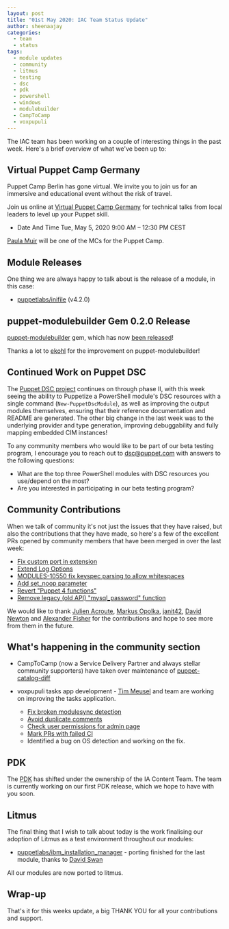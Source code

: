 ```yaml
---
layout: post
title: "01st May 2020: IAC Team Status Update"
author: sheenaajay
categories:
  - team
  - status
tags:
  - module updates
  - community
  - litmus
  - testing
  - dsc
  - pdk
  - powershell
  - windows
  - modulebuilder
  - CampToCamp
  - voxpupuli
---
```


The IAC team has been working on a couple of interesting things in the past week.
Here's a brief overview of what we've been up to:

## Virtual Puppet Camp Germany

Puppet Camp Berlin has gone virtual.
We invite you to join us for an immersive and educational event without the risk of travel.

Join us online at [Virtual Puppet Camp Germany][Virtual Puppet Camp Germany] for technical talks from local leaders to level up your Puppet skill.

- Date And Time
Tue, May 5, 2020
9:00 AM – 12:30 PM CEST

[Paula Muir][pmcmaw] will be one of the MCs for the Puppet Camp.

## Module Releases

One thing we are always happy to talk about is the release of a module, in this case:

- [puppetlabs/inifile](https://forge.puppet.com/puppetlabs/inifile) (v4.2.0)

## puppet-modulebuilder Gem 0.2.0 Release

[puppet-modulebuilder][puppet-modulebuilder] gem, which has now [been released](https://rubygems.org/gems/puppet-modulebuilder/versions/0.2.0)!

Thanks a lot to [ekohl](ekohl) for the improvement on puppet-modulebuilder!

## Continued Work on Puppet DSC

The [Puppet DSC project][iac-41] continues on through phase II, with this week seeing the ability to Puppetize a PowerShell module's DSC resources with a single command (`New-PuppetDscModule`), as well as improving the output modules themselves, ensuring that their reference documentation and README are generated.
The other big change in the last week was to the underlying provider and type generation, improving debuggability and fully mapping embedded CIM instances!

To any community members who would like to be part of our beta testing program, I encourage you to reach out to [dsc@puppet.com](mailto:dsc@puppet.com) with answers to the following questions:

- What are the top three PowerShell modules with DSC resources you use/depend on the most?
- Are you interested in participating in our beta testing program?

## Community Contributions

When we talk of community it's not just the issues that they have raised, but also the contributions that they have made, so here's a few of the excellent PRs opened by community members that have been merged in over the last week:

* [Fix custom port in extension](https://github.com/puppetlabs/puppetlabs-postgresql/pull/1165)
* [Extend Log Options](https://github.com/puppetlabs/puppetlabs-firewall/pull/914)
* [MODULES-10550 fix keyspec parsing to allow whitespaces](https://github.com/puppetlabs/puppetlabs-accounts/pull/291)
* [Add set_noop parameter](https://github.com/puppetlabs/puppetlabs-bootstrap/pull/139)
* [Revert "Puppet 4 functions"](https://github.com/puppetlabs/puppetlabs-mysql/pull/1298)
* [Remove legacy (old API) "mysql_password" function](https://github.com/puppetlabs/puppetlabs-mysql/pull/1299)

We would like to thank [Julien Acroute][Vampouille], [Markus Opolka][martialblog], [janit42][janit42], [David Newton][zoojar] and [Alexander Fisher][alexjfisher] for the contributions and hope to see more from them in the future.

## What's happening in the community section

* CampToCamp (now a Service Delivery Partner and always stellar community supporters) have taken over maintenance of [puppet-catalog-diff][puppet-catalog-diff]

* voxpupuli tasks app development - [Tim Meusel][bastelfreak] and team are working on improving the tasks application.

  - [Fix broken modulesync detection](https://github.com/voxpupuli/vox-pupuli-tasks/issues/138)
  - [Avoid duplicate comments](https://github.com/voxpupuli/vox-pupuli-tasks/pull/142)
  - [Check user permissions for admin page](https://github.com/voxpupuli/vox-pupuli-tasks/pull/143)
  - [Mark PRs with failed CI](https://github.com/voxpupuli/vox-pupuli-tasks/pull/144)
  - Identified a bug on OS detection and working on the fix.

## PDK

The [PDK][PDK] has shifted under the ownership of the IA Content Team.
The team is currently working on our first PDK release, which we hope to have with you soon.

## Litmus

The final thing that I wish to talk about today is the work finalising our adoption of Litmus as a test environment throughout our modules:

- [puppetlabs/ibm_installation_manager](https://github.com/puppetlabs/puppetlabs-ibm_installation_manager) - porting finished for the last module, thanks to [David Swan][davidswan]

All our modules are now ported to litmus.

## Wrap-up

That's it for this weeks update, a big THANK YOU for all your contributions and support.

[iac-41]:       												https://tickets.puppetlabs.com/browse/IAC-41
[davidswan]:       									    https://github.com/david22swan
[PDK]:                                  https://github.com/puppetlabs/pdk
[sheenaajay]:                           https://github.com/sheenaajay
[pmcmaw]:                               https://github.com/pmcmaw
[Vampouille]:                           https://github.com/Vampouille
[martialblog]:                          https://github.com/martialblog
[janit42]:                              https://github.com/janit42
[zoojar]:                               https://github.com/zoojar
[alexjfisher]:                          https://github.com/alexjfisher
[ekohl]:                                https://github.com/ekohl
[bastelfreak]:                          https://github.com/bastelfreak
[Virtual Puppet Camp Germany]:          https://www.eventbrite.com/e/virtual-puppet-camp-germany-tickets-101250404686
[puppet-modulebuilder]:                  https://github.com/puppetlabs/puppet-modulebuilder
[puppet-catalog-diff]:                  https://github.com/camptocamp/puppet-catalog-diff
